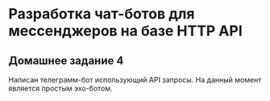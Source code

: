 # Разработка чат-ботов для мессенджеров на базе HTTP API
## Домашнее задание 4
Написан телеграмм-бот использующий API запросы. На данный момент является простым эхо-ботом.
